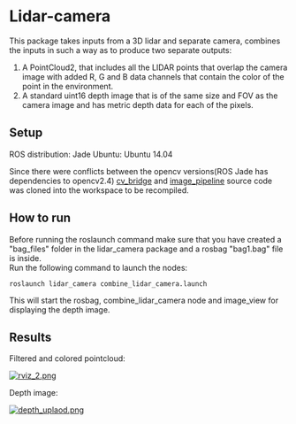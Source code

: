 # Lidar-camera

This package takes inputs from a 3D lidar and separate camera, combines the inputs in such a way as to produce two separate outputs:
1. A PointCloud2, that includes all the LIDAR points that overlap the camera image with added R, G and B data channels that contain the color of the point in the environment.
2. A standard uint16 depth image that is of the same size and FOV as the camera image and has metric depth data for each of the pixels. 

## Setup
ROS distribution: Jade
Ubuntu: Ubuntu 14.04

Since there were conflicts between the opencv versions(ROS Jade has dependencies to opencv2.4) [cv_bridge](https://github.com/ros-perception/vision_opencv) and [image_pipeline](https://github.com/ros-perception/image_pipeline) source code was cloned into the workspace to be recompiled. 

## How to run
Before running the roslaunch command make sure that you have created a "bag_files" folder in the lidar_camera package and a rosbag "bag1.bag" file is inside.  
Run the following command to launch the nodes:
```
roslaunch lidar_camera combine_lidar_camera.launch
```
This will start the rosbag, combine_lidar_camera node and image_view for displaying the depth image.

## Results

Filtered and colored pointcloud:

[![rviz_2.png](https://s14.postimg.org/8sadulq5t/rviz_2.png)](https://postimg.org/image/ku5roqze5/)

Depth image:

[![depth_uplaod.png](https://s17.postimg.org/ujah05skv/depth_uplaod.png)](https://postimg.org/image/i4nozu12j/)